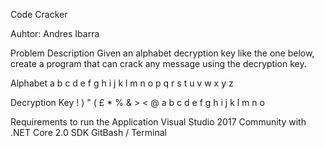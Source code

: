 Code Cracker

Auhtor: Andres Ibarra 

Problem Description
Given an alphabet decryption key like the one below, create a program that can crack any message using the decryption key.

Alphabet
a b c d e f g h i j k l m n o p q r s t u v w x y z

Decryption Key
! ) " ( £ * % & > < @ a b c d e f g h i j k l m n o

Requirements to run the Application
Visual Studio 2017 Community with .NET Core 2.0 SDK
GitBash / Terminal

